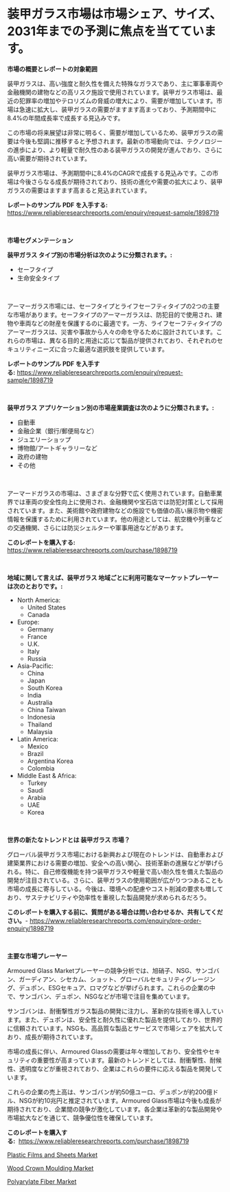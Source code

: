 <p><h1>装甲ガラス市場は市場シェア、サイズ、2031年までの予測に焦点を当てています。</h1></p><p><strong>市場の概要とレポートの対象範囲</strong></p>
<p><p>装甲ガラスは、高い強度と耐久性を備えた特殊なガラスであり、主に軍事車両や金融機関の建物などの高リスク施設で使用されています。装甲ガラス市場は、最近の犯罪率の増加やテロリズムの脅威の増大により、需要が増加しています。市場は急速に拡大し、装甲ガラスの需要がますます高まっており、予測期間中に8.4%の年間成長率で成長する見込みです。</p><p>この市場の将来展望は非常に明るく、需要が増加しているため、装甲ガラスの需要は今後も堅調に推移すると予想されます。最新の市場動向では、テクノロジーの進歩により、より軽量で耐久性のある装甲ガラスの開発が進んでおり、さらに高い需要が期待されています。</p><p>装甲ガラス市場は、予測期間中に8.4%のCAGRで成長する見込みです。この市場は今後さらなる成長が期待されており、技術の進化や需要の拡大により、装甲ガラスの需要はますます高まると見込まれています。</p></p>
<p><strong>レポートのサンプル PDF を入手する:</strong> <a href="https://www.reliableresearchreports.com/enquiry/request-sample/1898719">https://www.reliableresearchreports.com/enquiry/request-sample/1898719</a></p>
<p>&nbsp;</p>
<p><strong>市場セグメンテーション</strong></p>
<p><strong>装甲ガラス タイプ別の市場分析は次のように分類されます。:</strong></p>
<p><ul><li>セーフタイプ</li><li>生命安全タイプ</li></ul></p>
<p>&nbsp;</p>
<p><p>アーマーガラス市場には、セーフタイプとライフセーフティタイプの2つの主要な市場があります。セーフタイプのアーマーガラスは、防犯目的で使用され、建物や車両などの財産を保護するのに最適です。一方、ライフセーフティタイプのアーマーガラスは、災害や事故から人々の命を守るために設計されています。これらの市場は、異なる目的と用途に応じて製品が提供されており、それぞれのセキュリティニーズに合った最適な選択肢を提供しています。</p></p>
<p><strong>レポートのサンプル PDF を入手する:</strong>&nbsp;<a href="https://www.reliableresearchreports.com/enquiry/request-sample/1898719">https://www.reliableresearchreports.com/enquiry/request-sample/1898719</a></p>
<p>&nbsp;</p>
<p><strong> 装甲ガラス アプリケーション別の市場産業調査は次のように分類されます。:</strong></p>
<p><ul><li>自動車</li><li>金融企業（銀行/郵便局など）</li><li>ジュエリーショップ</li><li>博物館/アートギャラリーなど</li><li>政府の建物</li><li>その他</li></ul></p>
<p>&nbsp;</p>
<p><p>アーマードガラスの市場は、さまざまな分野で広く使用されています。自動車業界では車両の安全性向上に使用され、金融機関や宝石店では防犯対策として採用されています。また、美術館や政府建物などの施設でも価値の高い展示物や機密情報を保護するために利用されています。他の用途としては、航空機や列車などの交通機関、さらには防災シェルターや軍事用途などがあります。</p></p>
<p><strong>このレポートを購入する:</strong>&nbsp; <a href="https://www.reliableresearchreports.com/purchase/1898719">https://www.reliableresearchreports.com/purchase/1898719</a></p>
<p>&nbsp;</p>
<p><strong>地域に関して言えば、装甲ガラス 地域ごとに利用可能なマーケットプレーヤーは次のとおりです。:</strong></p>
<p><ul>
    <li>
        North America:
        <ul>
            <li>United States</li>
            <li>Canada</li>
        </ul>
    </li>
    <li>
        Europe:
        <ul>
            <li>Germany</li>
            <li>France</li>
            <li>U.K.</li>
            <li>Italy</li>
            <li>Russia</li>
        </ul>
    </li>
    <li>
        Asia-Pacific:
        <ul>
            <li>China</li>
            <li>Japan</li>
            <li>South Korea</li>
            <li>India</li>
            <li>Australia</li>
            <li>China Taiwan</li>
            <li>Indonesia</li>
            <li>Thailand</li>
            <li>Malaysia</li>
        </ul>
    </li>
    <li>
        Latin America:
        <ul>
            <li>Mexico</li>
            <li>Brazil</li>
            <li>Argentina Korea</li>
            <li>Colombia</li>
        </ul>
    </li>
    <li>
        Middle East & Africa:
        <ul>
            <li>Turkey</li>
            <li>Saudi</li>
            <li>Arabia</li>
            <li>UAE</li>
            <li>Korea</li>
        </ul>
    </li>
    </ul></p>
<p>&nbsp;</p>
<p><strong>世界の新たなトレンドとは 装甲ガラス 市場？</strong></p>
<p><p>グローバル装甲ガラス市場における新興および現在のトレンドは、自動車および建築業界における需要の増加、安全への高い関心、技術革新の進展などが挙げられる。特に、自己修復機能を持つ装甲ガラスや軽量で高い耐久性を備えた製品の開発が注目されている。さらに、装甲ガラスの使用範囲が広がりつつあることも市場の成長に寄与している。今後は、環境への配慮やコスト削減の要求も増しており、サステナビリティや効率性を重視した製品開発が求められるだろう。</p></p>
<p><strong>このレポートを購入する前に、質問がある場合は問い合わせるか、共有してください。</strong>- <a href="https://www.reliableresearchreports.com/enquiry/pre-order-enquiry/1898719">https://www.reliableresearchreports.com/enquiry/pre-order-enquiry/1898719</a></p>
<p>&nbsp;</p>
<p><strong>主要な市場プレーヤー</strong></p>
<p><p>Armoured Glass Marketプレーヤーの競争分析では、旭硝子、NSG、サンゴバン、ガーディアン、シセカム、ショット、グローバルセキュリティグレージング、デュポン、ESGセキュア、ロマグなどが挙げられます。これらの企業の中で、サンゴバン、デュポン、NSGなどが市場で注目を集めています。</p><p>サンゴバンは、耐衝撃性ガラス製品の開発に注力し、革新的な技術を導入しています。また、デュポンは、安全性と耐久性に優れた製品を提供しており、世界的に信頼されています。NSGも、高品質な製品とサービスで市場シェアを拡大しており、成長が期待されています。</p><p>市場の成長に伴い、Armoured Glassの需要は年々増加しており、安全性やセキュリティの重要性が高まっています。最新のトレンドとしては、耐衝撃性、耐候性、透明度などが重視されており、企業はこれらの要件に応える製品を開発しています。</p><p>これらの企業の売上高は、サンゴバンが約50億ユーロ、デュポンが約200億ドル、NSGが約10兆円と推定されています。Armoured Glass市場は今後も成長が期待されており、企業間の競争が激化しています。各企業は革新的な製品開発や市場拡大などを通じて、競争優位性を確保しています。</p></p>
<p><strong>このレポートを購入する:</strong>&nbsp;&nbsp;<a href="https://www.reliableresearchreports.com/purchase/1898719">https://www.reliableresearchreports.com/purchase/1898719</a></p>
<p><p><a href="https://github.com/Sinjinluong3e0awx2m195k76/Market-Research-Report-List-1/blob/main/plastic-films-and-sheets-market.md">Plastic Films and Sheets Market</a></p><p><a href="https://github.com/shotows/Market-Research-Report-List-1/blob/main/wood-crown-moulding-market.md">Wood Crown Moulding Market</a></p><p><a href="https://github.com/beatblasta/Market-Research-Report-List-2/blob/main/polyarylate-fiber-market.md">Polyarylate Fiber Market</a></p></p>